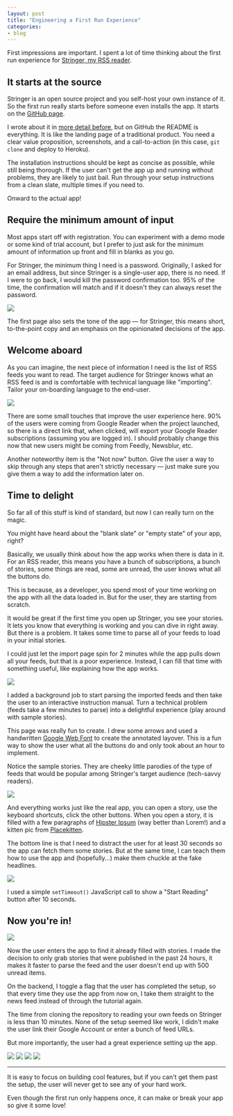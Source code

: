 ```yaml
---
layout: post
title: "Engineering a First Run Experience"
categories:
- blog
---
```


First impressions are important. I spent a lot of time thinking about the first 
run experience for [Stringer, my RSS reader][stringer].

## It starts at the source

Stringer is an open source project and you self-host your own instance of it. So
the first run really starts before someone even installs the app. It starts on
the [GitHub page][stringer].

[stringer]: https://github.com/swanson/stringer

I wrote about it in [more detail before][tr], but on GitHub the README is
everything. It is like the landing page of a traditional product. You need a
clear value proposition, screenshots, and a call-to-action (in this case, 
`git clone` and deploy to Heroku).

[tr]: http://mdswanson.com/blog/2013/07/19/getting-traction-for-your-open-source-project.html

The installation instructions should be kept as concise as possible, while still
being thorough. If the user can't get the app up and running without problems,
they are likely to just bail. Run through your setup instructions from a clean
slate, multiple times if you need to.

Onward to the actual app!

## Require the minimum amount of input

Most apps start off with registration. You can experiment with a demo mode or
some kind of trial account, but I prefer to just ask for the minimum amount of
information up front and fill in blanks as you go.

For Stringer, the minimum thing I need is a password. Originally, I asked for
an email address, but since Stringer is a single-user app, there is no need. If
I were to go back, I would kill the password confirmation too. 95% of the time,
the confirmation will match and if it doesn't they can always reset the password.

[![]({{site.baseurl}}/static/stringer_pw_setup_thumb.png)]({{site.baseurl}}/static/stringer_pw_setup.png) 

The first page also sets the tone of the app &mdash; for Stringer, this means 
short, to-the-point copy and an emphasis on the opinionated decisions of the app.

## Welcome aboard

As you can imagine, the next piece of information I need is the list of RSS
feeds you want to read. The target audience for Stringer knows what an RSS feed
is and is comfortable with technical language like "importing". Tailor your
on-boarding language to the end-user.

[![]({{site.baseurl}}/static/stringer_welcome_aboard_thumb.png)]({{site.baseurl}}/static/stringer_welcome_aboard.png) 

There are some small touches that improve the user experience here. 90% of the
users were coming from Google Reader when the project launched, so there is a
direct link that, when clicked, will export your Google Reader subscriptions 
(assuming you are logged in). I should probably change this now that new users
might be coming from Feedly, Newsblur, etc.

Another noteworthy item is the "Not now" button. Give the user a way to skip
through any steps that aren't strictly necessary &mdash; just make sure you give
them a way to add the information later on.

## Time to delight

So far all of this stuff is kind of standard, but now I can really turn on the
magic.

You might have heard about the "blank slate" or "empty state" of your app, right?

Basically, we usually think about how the app works when there is data in it.
For an RSS reader, this means you have a bunch of subscriptions, a bunch of 
stories, some things are read, some are unread, the user knows what all the
buttons do.

This is because, as a developer, you spend most of your time working on the app
with all the data loaded in. But for the user, they are starting from scratch.

It would be great if the first time you open up Stringer, you see your stories.
It lets you know that everything is working and you can dive in right away. But
there is a problem. It takes some time to parse all of your feeds to load in
your initial stories.

I could just let the import page spin for 2 minutes while the app pulls down 
all your feeds, but that is a poor experience. Instead, I can fill that time with 
something useful, like explaining how the app works.

[![]({{site.baseurl}}/static/stringer_tutorial_thumb.png)]({{site.baseurl}}/static/stringer_tutorial.png) 

I added a background job to start parsing the imported feeds and then take the
user to an interactive instruction manual. Turn a technical problem (feeds take
a few minutes to parse) into a delightful experience (play around with sample
stories).

This page was really fun to create. I drew some arrows and used a handwritten
[Google Web Font][font] to create the annotated layover. This is a fun way to 
show the user what all the buttons do and only took about an hour to implement.

[font]: http://www.google.com/fonts/specimen/Reenie+Beanie

Notice the sample stories. They are cheeky little parodies of the type of feeds
that would be popular among Stringer's target audience (tech-savvy readers).

[![]({{site.baseurl}}/static/stringer_tutorial_2_thumb.png)]({{site.baseurl}}/static/stringer_tutorial_2.png) 

And everything works just like the real app, you can open a story, use the
keyboard shortcuts, click the other buttons. When you open a story, it is filled
with a few paragraphs of [Hipster Ipsum][hi] (way better than Lorem!) and a 
kitten pic from [Placekitten][pk].

[hi]: http://hipsteripsum.me/
[pk]: http://placekitten.com/

The bottom line is that I need to distract the user for at least 30 seconds so
the app can fetch them some stories. But at the same time, I can teach them 
how to use the app and (hopefully...) make them chuckle at the fake headlines.

[![]({{site.baseurl}}/static/stringer_tutorial_3_thumb.png)]({{site.baseurl}}/static/stringer_tutorial_3.png) 

I used a simple `setTimeout()` JavaScript call to show a "Start Reading" button
after 10 seconds.

## Now you're in!

[![]({{site.baseurl}}/static/stringer_home_thumb.png)]({{site.baseurl}}/static/stringer_home.png) 

Now the user enters the app to find it already filled with stories. I made the
decision to only grab stories that were published in the past 24 hours, it makes
it faster to parse the feed and the user doesn't end up with 500 unread items.

On the backend, I toggle a flag that the user has completed the setup, so that
every time they use the app from now on, I take them straight to the news feed
instead of through the tutorial again.

The time from cloning the repository to reading your own feeds on Stringer is
less than 10 minutes. None of the setup seemed like work, I didn't make the
user link their Google Account or enter a bunch of feed URLs. 

But more importantly, the user had a great experience setting up the app.

![]({{site.baseurl}}/static/stringer_tweet_1.png)
![]({{site.baseurl}}/static/stringer_tweet_2.png)
![]({{site.baseurl}}/static/stringer_tweet_3.png)
![]({{site.baseurl}}/static/stringer_tweet_4.png)

---

It is easy to focus on building cool features, but if you can't get them past
the setup, the user will never get to see any of your hard work. 

Even though the first run only happens once, it can make or break your app so 
give it some love!









